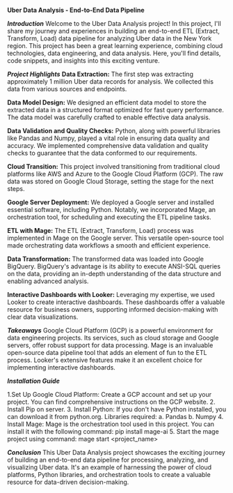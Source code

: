 **Uber Data Analysis - End-to-End Data Pipeline**

***Introduction***
Welcome to the Uber Data Analysis project! In this project, I'll share my journey and experiences in building an end-to-end ETL (Extract, Transform, Load) data pipeline for analyzing Uber data in the New York region. This project has been a great learning experience, combining cloud technologies, data engineering, and data analysis. Here, you'll find details, code snippets, and insights into this exciting venture.

***Project Highlights***
****Data Extraction:**** The first step was extracting approximately 1 million Uber data records for analysis. We collected this data from various sources and endpoints.

****Data Model Design:**** We designed an efficient data model to store the extracted data in a structured format optimized for fast query performance. The data model was carefully crafted to enable effective data analysis.

****Data Validation and Quality Checks:**** Python, along with powerful libraries like Pandas and Numpy, played a vital role in ensuring data quality and accuracy. We implemented comprehensive data validation and quality checks to guarantee that the data conformed to our requirements.

****Cloud Transition:**** This project involved transitioning from traditional cloud platforms like AWS and Azure to the Google Cloud Platform (GCP). The raw data was stored on Google Cloud Storage, setting the stage for the next steps.

****Google Server Deployment:**** We deployed a Google server and installed essential software, including Python. Notably, we incorporated Mage, an orchestration tool, for scheduling and executing the ETL pipeline tasks.

****ETL with Mage:**** The ETL (Extract, Transform, Load) process was implemented in Mage on the Google server. This versatile open-source tool made orchestrating data workflows a smooth and efficient experience.

****Data Transformation:**** The transformed data was loaded into Google BigQuery. BigQuery's advantage is its ability to execute ANSI-SQL queries on the data, providing an in-depth understanding of the data structure and enabling advanced analysis.

****Interactive Dashboards with Looker:**** Leveraging my expertise, we used Looker to create interactive dashboards. These dashboards offer a valuable resource for business owners, supporting informed decision-making with clear data visualizations.

***Takeaways***
Google Cloud Platform (GCP) is a powerful environment for data engineering projects. Its services, such as cloud storage and Google servers, offer robust support for data processing.
Mage is an invaluable open-source data pipeline tool that adds an element of fun to the ETL process.
Looker's extensive features make it an excellent choice for implementing interactive dashboards.

***Installation Guide***

1.Set Up Google Cloud Platform: Create a GCP account and set up your project. You can find comprehensive instructions on the GCP website.
2. Install Pip on server.
3. Install Python: If you don't have Python installed, you can download it from python.org.
  Libraries required:
  a. Pandas
  b. Numpy
4. Install Mage: Mage is the orchestration tool used in this project. You can install it with the following command:
    pip install mage-ai
5. Start the mage project using command:
    mage start <project_name>

***Conclusion***
This Uber Data Analysis project showcases the exciting journey of building an end-to-end data pipeline for processing, analyzing, and visualizing Uber data. It's an example of harnessing the power of cloud platforms, Python libraries, and orchestration tools to create a valuable resource for data-driven decision-making.

